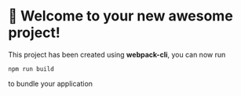 # 🚀 Welcome to your new awesome project!

This project has been created using **webpack-cli**, you can now run

```
npm run build
```

to bundle your application

